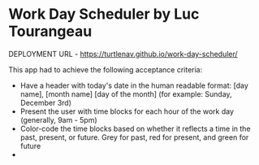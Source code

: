 # Work Day Scheduler by Luc Tourangeau

DEPLOYMENT URL - https://turtlenav.github.io/work-day-scheduler/

This app had to achieve the following acceptance criteria:
* Have a header with today's date in the human readable format: [day name],
  [month name] [day of the month] (for example: Sunday, December 3rd)
* Present the user with time blocks for each hour of the work day (generally, 9am - 5pm)
* Color-code the time blocks based on whether it reflects a time in the past,
  present, or future. Grey for past, red for present, and green for future
* 
